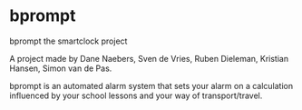 # bprompt
bprompt the smartclock project

A project made by Dane Naebers, Sven de Vries, Ruben Dieleman, Kristian Hansen, Simon van de Pas.

bprompt is an automated alarm system that sets your alarm on a calculation influenced by your school lessons and your way of transport/travel.
